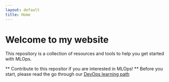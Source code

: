 ```yaml
---
layout: default
title: Home
---
```


# Welcome to my website

This repository is a collection of resources and tools to help you get started with MLOps.

** Contribute to this repositor if you are interested in MLOps! ** Before you start, please read the go through our [DevOps learning path](https://github.com/vsatyakiran/Join-DevOps-Journey)

